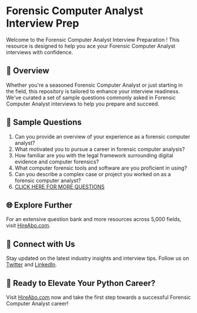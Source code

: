 # Forensic Computer Analyst Interview Prep

Welcome to the Forensic Computer Analyst Interview Preparation ! This resource is designed to help you ace your Forensic Computer Analyst interviews with confidence.

## 🚀 Overview

Whether you're a seasoned Forensic Computer Analyst or just starting in the field, this repository is tailored to enhance your interview readiness. We've curated a set of sample questions commonly asked in Forensic Computer Analyst interviews to help you prepare and succeed.

## 📝 Sample Questions

1. Can you provide an overview of your experience as a forensic computer analyst?
2. What motivated you to pursue a career in forensic computer analysis?
3. How familiar are you with the legal framework surrounding digital evidence and computer forensics?
4. What computer forensic tools and software are you proficient in using?
5. Can you describe a complex case or project you worked on as a forensic computer analyst?
6. [CLICK HERE FOR MORE QUESTIONS](https://hireabo.com/job/9_4_20/Forensic%20Computer%20Analyst)

## 🌐 Explore Further

For an extensive question bank and more resources across 5,000 fields, visit [HireAbo.com](https://www.hireabo.com).

## 📱 Connect with Us

Stay updated on the latest industry insights and interview tips. Follow us on [Twitter](https://twitter.com/hireabo) and [LinkedIn](https://www.linkedin.com/in/hire-abo-3609972a8/).

## 🚀 Ready to Elevate Your Python Career?

Visit [HireAbo.com](https://www.hireabo.com) now and take the first step towards a successful Forensic Computer Analyst career!